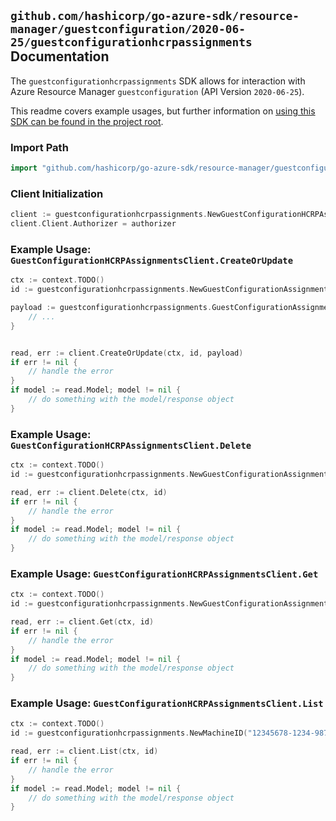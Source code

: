 
## `github.com/hashicorp/go-azure-sdk/resource-manager/guestconfiguration/2020-06-25/guestconfigurationhcrpassignments` Documentation

The `guestconfigurationhcrpassignments` SDK allows for interaction with Azure Resource Manager `guestconfiguration` (API Version `2020-06-25`).

This readme covers example usages, but further information on [using this SDK can be found in the project root](https://github.com/hashicorp/go-azure-sdk/tree/main/docs).

### Import Path

```go
import "github.com/hashicorp/go-azure-sdk/resource-manager/guestconfiguration/2020-06-25/guestconfigurationhcrpassignments"
```


### Client Initialization

```go
client := guestconfigurationhcrpassignments.NewGuestConfigurationHCRPAssignmentsClientWithBaseURI("https://management.azure.com")
client.Client.Authorizer = authorizer
```


### Example Usage: `GuestConfigurationHCRPAssignmentsClient.CreateOrUpdate`

```go
ctx := context.TODO()
id := guestconfigurationhcrpassignments.NewGuestConfigurationAssignmentID("12345678-1234-9876-4563-123456789012", "example-resource-group", "machineValue", "guestConfigurationAssignmentValue")

payload := guestconfigurationhcrpassignments.GuestConfigurationAssignment{
	// ...
}


read, err := client.CreateOrUpdate(ctx, id, payload)
if err != nil {
	// handle the error
}
if model := read.Model; model != nil {
	// do something with the model/response object
}
```


### Example Usage: `GuestConfigurationHCRPAssignmentsClient.Delete`

```go
ctx := context.TODO()
id := guestconfigurationhcrpassignments.NewGuestConfigurationAssignmentID("12345678-1234-9876-4563-123456789012", "example-resource-group", "machineValue", "guestConfigurationAssignmentValue")

read, err := client.Delete(ctx, id)
if err != nil {
	// handle the error
}
if model := read.Model; model != nil {
	// do something with the model/response object
}
```


### Example Usage: `GuestConfigurationHCRPAssignmentsClient.Get`

```go
ctx := context.TODO()
id := guestconfigurationhcrpassignments.NewGuestConfigurationAssignmentID("12345678-1234-9876-4563-123456789012", "example-resource-group", "machineValue", "guestConfigurationAssignmentValue")

read, err := client.Get(ctx, id)
if err != nil {
	// handle the error
}
if model := read.Model; model != nil {
	// do something with the model/response object
}
```


### Example Usage: `GuestConfigurationHCRPAssignmentsClient.List`

```go
ctx := context.TODO()
id := guestconfigurationhcrpassignments.NewMachineID("12345678-1234-9876-4563-123456789012", "example-resource-group", "machineValue")

read, err := client.List(ctx, id)
if err != nil {
	// handle the error
}
if model := read.Model; model != nil {
	// do something with the model/response object
}
```

